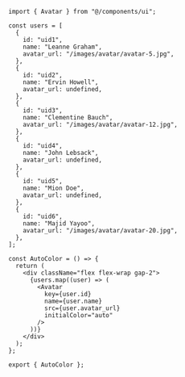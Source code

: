﻿```tsx
import { Avatar } from "@/components/ui";

const users = [
  {
    id: "uid1",
    name: "Leanne Graham",
    avatar_url: "/images/avatar/avatar-5.jpg",
  },
  {
    id: "uid2",
    name: "Ervin Howell",
    avatar_url: undefined,
  },
  {
    id: "uid3",
    name: "Clementine Bauch",
    avatar_url: "/images/avatar/avatar-12.jpg",
  },
  {
    id: "uid4",
    name: "John Lebsack",
    avatar_url: undefined,
  },
  {
    id: "uid5",
    name: "Mion Doe",
    avatar_url: undefined,
  },
  {
    id: "uid6",
    name: "Majid Yayoo",
    avatar_url: "/images/avatar/avatar-20.jpg",
  },
];

const AutoColor = () => {
  return (
    <div className="flex flex-wrap gap-2">
      {users.map((user) => (
        <Avatar
          key={user.id}
          name={user.name}
          src={user.avatar_url}
          initialColor="auto"
        />
      ))}
    </div>
  );
};

export { AutoColor };

```
